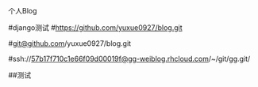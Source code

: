 个人Blog

#django测试
#https://github.com/yuxue0927/blog.git

#git@github.com/yuxue0927/blog.git

#ssh://57b17f710c1e66f09d00019f@gg-weiblog.rhcloud.com/~/git/gg.git/

##测试
